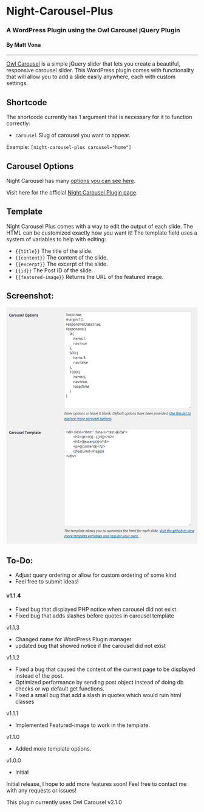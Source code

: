 # Night-Carousel-Plus
### A WordPress Plugin using the Owl Carousel jQuery Plugin
#### By Matt Vona

---

[Owl Carousel](https://github.com/OwlCarousel2/OwlCarousel2) is a simple jQuery slider that lets you create a beautiful, responsive carousel slider. This WordPress plugin comes with functionality that will allow you to add a slide easily anywhere, each with custom settings.

## Shortcode
The shortcode currently has 1 argument that is necessary for it to function correctly:
- `carousel` Slug of carousel you want to appear.

Example:
`[night-carousel-plus carousel="home"]`

## Carousel Options
Night Carousel has many [options you can see here](https://owlcarousel2.github.io/OwlCarousel2/docs/api-options.html).

Visit here for the official [Night Carousel Plugin page](https://wordpress.org/plugins/night-carousel-plus/).

## Template
Night Carousel Plus comes with a way to edit the output of each slide. The HTML can be customized exactly how you want it! The template field uses a system of variables to help with editing:

- `{{title}}` The title of the slide.
- `{{content}}` The content of the slide.
- `{{excerpt}}` The excerpt of the slide.
- `{{id}}` The Post ID of the slide.
- `{{featured-image}}` Returns the URL of the featured image.

## Screenshot:
![Night Carousel Plus Screenshot](assets/img/ocpscreen.png)

## To-Do:

- Adjust query ordering or allow for custom ordering of some kind
- Feel free to submit ideas!

#### v1.1.4 
- Fixed bug that displayed PHP notice when carousel did not exist. 
- Fixed bug that adds slashes before quotes in carousel template

v1.1.3
- Changed name for WordPress Plugin manager
- updated bug that showed notice if the carousel did not exist

v1.1.2
- Fixed a bug that caused the content of the current page to be displayed instead of the post. 
- Optimized performance by sending post object instead of doing db checks or wp default get functions.
- Fixed a small bug that add a slash in quotes which would ruin html classes 

v1.1.1
- Implemented Featured-image to work in the template.

v1.1.0
- Added more template options.

v1.0.0
- Initial


Initial release, I hope to add more features soon!
Feel free to contact me with any requests or issues!

This plugin currently uses Owl Carousel v2.1.0 